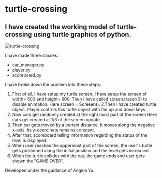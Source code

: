 # turtle-crossing
## I have created the  working model of turtle-crossing  using turtle graphics of python.

![turtle-crossing](https://user-images.githubusercontent.com/97843847/161124266-fe00b222-2562-4a47-8fc4-d5dabf74b3ff.png)


I have made three classes :
- car_manager.py
- player.py 
- scoreboard.py

I have broke down the problem into these steps:
1. First of all, I have setup my turtle screen. I have setup the screen of width= 600 and height= 600. Then I have called screen.tracer(0) to disable animation.  Here screen = Screeen().
2.Then I have created turtle object. Player controls this turtle object with the up and down keys.
3. Now cars get randomly created at the right most part of the screen Here cars get created at 1/3 of the  screen update.
4. Then car gets moved by a certain distance. It moves along the negative x-axis. Its y-coordinate remains constant. 
5. After that, scoreboard telling information regarding the status of the  level is displayed.
6. When user reaches the uppermost part of the screen, the user's turtle gets positioned along the initial position and  the  level gets increased.
7. When the turtle collides with the car, the game ends and user gets shown the "GAME OVER".








Developed under the guidance of Angela Yu.
